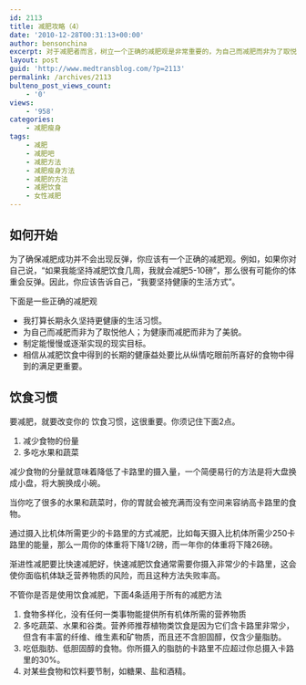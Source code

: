 ```yaml
---
id: 2113
title: 减肥攻略（4）
date: '2010-12-28T00:31:13+00:00'
author: bensonchina
excerpt: 对于减肥者而言，树立一个正确的减肥观是非常重要的，为自己而减肥而非为了取悦他人；为健康而减肥而非为了美貌，你是为了什么而减肥呢？
layout: post
guid: 'http://www.medtransblog.com/?p=2113'
permalink: /archives/2113
bulteno_post_views_count:
    - '0'
views:
    - '958'
categories:
    - 减肥瘦身
tags:
    - 减肥
    - 减肥吧
    - 减肥方法
    - 减肥瘦身方法
    - 减肥的方法
    - 减肥饮食
    - 女性减肥
---
```


## 如何开始

为了确保减肥成功并不会出现反弹，你应该有一个正确的减肥观。例如，如果你对自己说，“如果我能坚持减肥饮食几周，我就会减肥5-10磅”，那么很有可能你的体重会反弹。因此，你应该告诉自己，“我要坚持健康的生活方式”。

下面是一些正确的减肥观

- 我打算长期永久坚持更健康的生活习惯。
- 为自己而减肥而非为了取悦他人；为健康而减肥而非为了美貌。
- 制定能慢慢或逐渐实现的现实目标。
- 相信从减肥饮食中得到的长期的健康益处要比从纵情吃眼前所喜好的食物中得到的满足更重要。

## 饮食习惯

要减肥，就要改变你的 饮食习惯，这很重要。你须记住下面2点。

1. 减少食物的份量
2. 多吃水果和蔬菜

减少食物的分量就意味着降低了卡路里的摄入量，一个简便易行的方法是将大盘换成小盘，将大腕换成小碗。

当你吃了很多的水果和蔬菜时，你的胃就会被充满而没有空间来容纳高卡路里的食物。

通过摄入比机体所需更少的卡路里的方式减肥，比如每天摄入比机体所需少250卡路里的能量，那么一周你的体重将下降1/2磅，而一年你的体重将下降26磅。

渐进性减肥要比快速减肥好，快速减肥饮食通常需要你摄入非常少的卡路里，这会使你面临机体缺乏营养物质的风险，而且这种方法失败率高。

不管你是否是使用饮食减肥，下面4条适用于所有的减肥方法

1. 食物多样化，没有任何一类事物能提供所有机体所需的营养物质
2. 多吃蔬菜、水果和谷类。营养师推荐植物类饮食是因为它们含卡路里非常少，但含有丰富的纤维、维生素和矿物质，而且还不含胆固醇，仅含少量脂肪。
3. 吃低脂肪、低胆固醇的食物。你所摄入的脂肪的卡路里不应超过你总摄入卡路里的30%。
4. 对某些食物和饮料要节制，如糖果、盐和酒精。